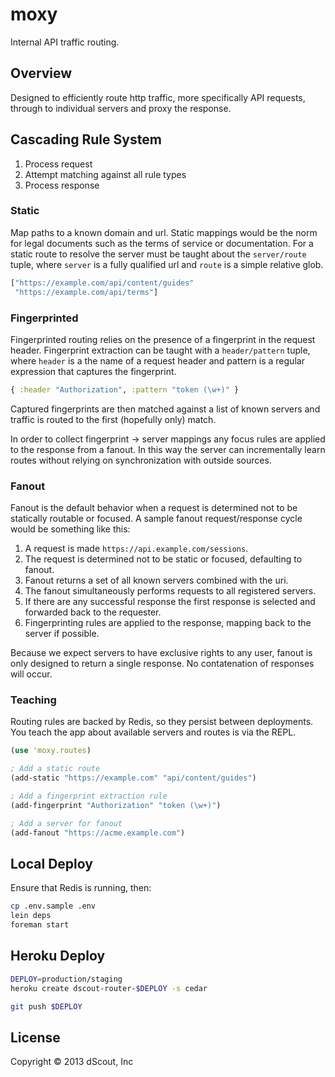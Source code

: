 # moxy

Internal API traffic routing.

## Overview

Designed to efficiently route http traffic, more specifically API requests,
through to individual servers and proxy the response.

## Cascading Rule System

1. Process request
2. Attempt matching against all rule types
3. Process response

### Static

Map paths to a known domain and url. Static mappings would be the norm for
legal documents such as the terms of service or documentation. For a static
route to resolve the server must be taught about the `server/route` tuple, where
`server` is a fully qualified url and `route` is a simple relative glob.

```clojure
["https://example.com/api/content/guides"
 "https://example.com/api/terms"]
```

### Fingerprinted

Fingerprinted routing relies on the presence of a fingerprint in the request
header. Fingerprint extraction can be taught with a `header/pattern` tuple,
where `header` is a the name of a request header and pattern is a regular
expression that captures the fingerprint.

```clojure
{ :header "Authorization", :pattern "token (\w+)" }
```

Captured fingerprints are then matched against a list of known servers and
traffic is routed to the first (hopefully only) match.

In order to collect fingerprint -> server mappings any focus rules are applied
to the response from a fanout. In this way the server can incrementally learn
routes without relying on synchronization with outside sources.

### Fanout

Fanout is the default behavior when a request is determined not to be
statically routable or focused. A sample fanout request/response cycle would be
something like this:

1. A request is made `https://api.example.com/sessions`.
2. The request is determined not to be static or focused, defaulting to fanout.
3. Fanout returns a set of all known servers combined with the uri.
4. The fanout simultaneously performs requests to all registered servers.
5. If there are any successful response the first response is selected and
   forwarded back to the requester.
6. Fingerprinting rules are applied to the response, mapping back to the server
   if possible.

Because we expect servers to have exclusive rights to any user, fanout is only
designed to return a single response. No contatenation of responses will occur.

### Teaching

Routing rules are backed by Redis, so they persist between deployments. You
teach the app about available servers and routes is via the REPL.

```clojure
(use 'moxy.routes)

; Add a static route
(add-static "https://example.com" "api/content/guides")

; Add a fingerprint extraction rule
(add-fingerprint "Authorization" "token (\w+)")

; Add a server for fanout
(add-fanout "https://acme.example.com")
```

## Local Deploy

Ensure that Redis is running, then:

```bash
cp .env.sample .env
lein deps
foreman start
```

## Heroku Deploy

```bash
DEPLOY=production/staging
heroku create dscout-router-$DEPLOY -s cedar

git push $DEPLOY
```

## License

Copyright © 2013 dScout, Inc
